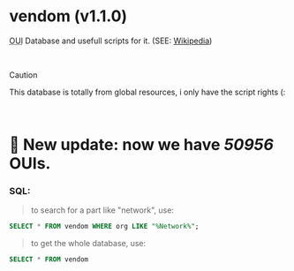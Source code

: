 # vendom (v1.1.0)
<abbr title="Organizationally Unique Identifier">OUI</abbr> Database and usefull scripts for it. (SEE: <a href="https://en.wikipedia.org/wiki/Organizationally_unique_identifier" target="_blank">Wikipedia</a>)

<br>

> [!CAUTION]
> This database is totally from global resources, i only have the script rights (:

<br>

# 📰 New update: now we have _50956_ OUIs.

### SQL:
> to search for a part like "network", use:
```sql
SELECT * FROM vendom WHERE org LIKE "%Network%";
```

> to get the whole database, use:
```sql
SELECT * FROM vendom
```
